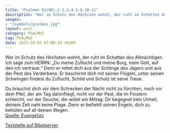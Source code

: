```yaml
---
title: "Psalmen 91(90),1-2.3-4.5-6.10-11"
description: "Wer im Schutz des Höchsten wohnt, der ruht im Schatten des Allmächtigen. Ich sage zum HERRN: „Du meine Zuflucht und meine Burg, mein Gott, auf den ich vertraue.“ Denn er rettet dich aus der Schlinge des Jägers und aus der Pest des Verderbens. Er beschirmt dich mit seinen Flügeln,...."
images:
- "/symbols/psalmus.jpg"
layout: post
category: PSALMUS
tag: PSALMUS
date: 2025-10-02 07:00:18 +0100
---
```

Wer im Schutz des Höchsten wohnt, der ruht im Schatten des Allmächtigen.
Ich sage zum HERRN: „Du meine Zuflucht und meine Burg, mein Gott, auf den ich vertraue.“
Denn er rettet dich aus der Schlinge des Jägers und aus der Pest des Verderbens.
Er beschirmt dich mit seinen Flügeln, unter seinen Schwingen findest du Zuflucht, Schild und Schutz ist seine Treue.<!--more-->

Du brauchst dich vor dem Schrecken der Nacht nicht zu fürchten, noch vor dem Pfeil, der am Tag dahinfliegt,
nicht vor der Pest, die im Finstern schleicht, vor der Seuche, die wütet am Mittag.
Dir begegnet kein Unheil, deinem Zelt naht keine Plage.
Denn er befiehlt seinen Engeln, dich zu behüten auf all deinen Wegen.<br>
[Quelle: Evangelizo](https://evangeliumtagfuertag.org/DE/gospel)

[Textstelle auf Bibelserver](https://www.bibleserver.com/EU/ps91(90),1-2.3-4.5-6.10-11)
